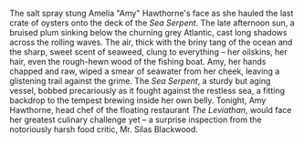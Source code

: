 The salt spray stung Amelia "Amy" Hawthorne's face as she hauled the last crate of oysters onto the deck of the *Sea Serpent*.  The late afternoon sun, a bruised plum sinking below the churning grey Atlantic, cast long shadows across the rolling waves. The air, thick with the briny tang of the ocean and the sharp, sweet scent of seaweed, clung to everything – her oilskins, her hair, even the rough-hewn wood of the fishing boat. Amy, her hands chapped and raw, wiped a smear of seawater from her cheek, leaving a glistening trail against the grime.  The *Sea Serpent*, a sturdy but aging vessel, bobbed precariously as it fought against the restless sea, a fitting backdrop to the tempest brewing inside her own belly.  Tonight, Amy Hawthorne, head chef of the floating restaurant *The Leviathan*, would face her greatest culinary challenge yet – a surprise inspection from the notoriously harsh food critic, Mr. Silas Blackwood.
